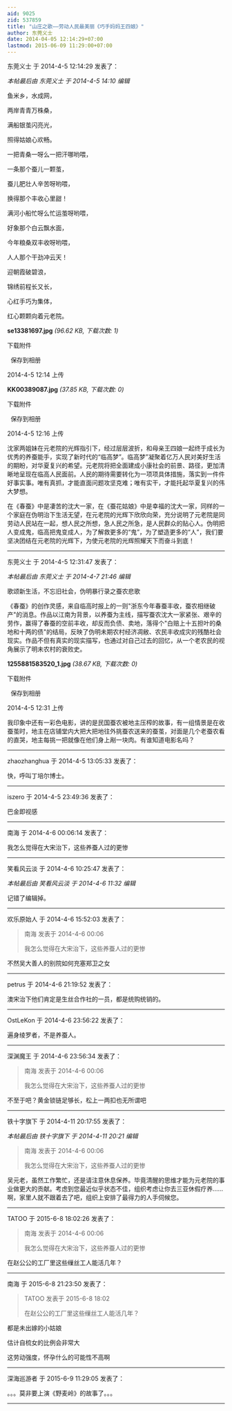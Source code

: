 ```yaml
---
aid: 9025
zid: 537859
title: "山庄之歌——劳动人民最美丽《巧手妈妈王四娘》"
author: 东莞义士
date: 2014-04-05 12:14:29+07:00
lastmod: 2015-06-09 11:29:00+07:00
---
```


东莞义士 于 2014-4-5 12:14:29 发表了：

_本帖最后由 东莞义士 于 2014-4-5 14:10 编辑_

鱼米乡，水成网，

两岸青青万株桑，

满船银茧闪亮光，

照得姑娘心欢畅。

一把青桑一呀么一把汗哪哟喂，

一条那个蚕儿一颗茧，

蚕儿肥壮人辛苦呀哟喂，

换得那个丰收心里甜！

满河小船忙呀么忙运茧呀哟喂，

好象那个白云飘水面，

今年粮桑双丰收呀哟喂，

人人那个干劲冲云天！

迎朝霞破碧浪，

锦绣前程长又长，

心红手巧为集体，

红心颗颗向着元老院。

**se13381697.jpg** _(96.62 KB, 下载次数: 1)_

下载附件

&nbsp;
保存到相册

2014-4-5 12:14 上传

**KK00389087.jpg** _(37.85 KB, 下载次数: 0)_

下载附件

&nbsp;
保存到相册

2014-4-5 12:16 上传

沈家两姐妹在元老院的光辉指引下，经过层层波折，和母亲王四娘一起终于成长为优秀的养蚕能手，实现了新时代的“临高梦”。临高梦”凝聚着亿万人民对美好生活的期盼，对华夏复兴的希望。元老院将把全面建成小康社会的前景、路径，更加清晰地呈现在临高人民面前。人民的期待需要转化为一项项具体措施，落实到一件件好事实事。唯有真抓，才能直面问题攻坚克难；唯有实干，才能托起华夏复兴的伟大梦想。

在《春蚕》中是凄苦的沈大一家，在《蚕花姑娘》中是幸福的沈大一家，同样的一个家庭在伪明治下生活无望，在元老院的光辉下欣欣向荣，充分说明了元老院是同劳动人民站在一起，想人民之所想，急人民之所急，是人民群众的贴心人。伪明把人变成鬼，临高把鬼变成人，为了解救更多的“鬼”，为了塑造更多的“人”，我们要坚决团结在元老院的光辉下，为使元老院的光辉照耀天下而奋斗到底！

---

东莞义士 于 2014-4-5 12:31:47 发表了：

_本帖最后由 东莞义士 于 2014-4-7 21:46 编辑_

歌颂新生活，不忘旧社会，伪明暴行录之蚕农悲歌

《春蚕》的创作灵感，来自临高时报上的一则"浙东今年春蚕丰收，蚕农相继破产"的消息。作品以江南为背景，以养蚕为主线，描写蚕农沈大一家紧张、艰辛的劳作，赢得了春蚕的空前丰收，却反而负债、卖地，落得个"白赔上十五担叶的桑地和十两的债"的结局，反映了伪明未期农村经济凋敝、农民丰收成灾的残酷社会现实。作品不但有真实的现实描写，也通过对自己过去的回忆，从一个老农民的视角展示了明未农村的衰败史。

**1255881583520_1.jpg** _(38.67 KB, 下载次数: 0)_

下载附件

&nbsp;
保存到相册

2014-4-5 12:31 上传

我印象中还有一彩色电影，讲的是民国蚕农被地主压榨的故事，有一组情景是在收蚕茧时，地主在店铺堂内大把大把地往外挑蚕农送来的蚕茧，对面是几个老蚕农看的直哭，地主每挑一把就像在他们身上剐一块肉。有谁知道电影名吗？

---

zhaozhanghua 于 2014-4-5 13:05:33 发表了：

快，呼叫丁培尔博士。

---

iszero 于 2014-4-5 23:49:36 发表了：

巴金即视感

---

南海 于 2014-4-6 00:06:14 发表了：

我怎么觉得在大宋治下，这些养蚕人过的更惨

---

笑看风云淡 于 2014-4-6 10:25:47 发表了：

_本帖最后由 笑看风云淡 于 2014-4-6 11:32 编辑_

记错了编辑掉。

---

欢乐原始人 于 2014-4-6 15:52:03 发表了：

> 南海 发表于 2014-4-6 00:06
>
> 我怎么觉得在大宋治下，这些养蚕人过的更惨

不然吴大善人的别院如何充塞郑卫之女

---

petrus 于 2014-4-6 21:19:52 发表了：

澳宋治下他们肯定是生丝合作社的一员，都是统购统销的。

---

OstLeKon 于 2014-4-6 23:56:22 发表了：

遍身绫罗者，不是养蚕人。

---

深渊魔王 于 2014-4-6 23:56:34 发表了：

> 南海 发表于 2014-4-6 00:06
>
> 我怎么觉得在大宋治下，这些养蚕人过的更惨

不至于吧？黄金锁链足够长，松上一两扣也无所谓吧

---

铁十字旗下 于 2014-4-11 20:17:55 发表了：

_本帖最后由 铁十字旗下 于 2014-4-11 20:21 编辑_

> 南海 发表于 2014-4-6 00:06
>
> 我怎么觉得在大宋治下，这些养蚕人过的更惨

吴元老，虽然工作繁忙，还是请注意休息保养。毕竟清醒的思维才能为元老院的事业做更大的贡献。考虑到您最近似乎状态不佳，组织考虑让你去三亚休假疗养……啊，家里人就不跟着去了吧，组织上安排了最得力的人手伺候您。

---

TATOO 于 2015-6-8 18:02:26 发表了：

> 南海 发表于 2014-4-6 00:06
>
> 我怎么觉得在大宋治下，这些养蚕人过的更惨

在赵公公的工厂里这些缫丝工人能活几年？

---

南海 于 2015-6-8 21:23:50 发表了：

> TATOO 发表于 2015-6-8 18:02
>
> 在赵公公的工厂里这些缫丝工人能活几年？

都是未出嫁的小姑娘

估计自梳女的比例会非常大

这劳动强度，怀孕什么的可能性不高啊

---

深海巡游者 于 2015-6-9 11:29:05 发表了：

。。。莫非要上演《野麦岭》的故事了。。。

---
